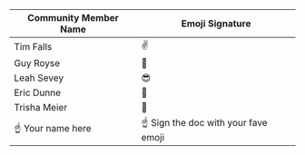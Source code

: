 Community Member Name | Emoji Signature
------------ | -------------
Tim Falls | :v:
Guy Royse | :metal:
Leah Sevey | :sunglasses:
Eric Dunne | :octopus:
Trisha Meier | :dragon:
:point_up: Your name here | :point_up: Sign the doc with your fave emoji
